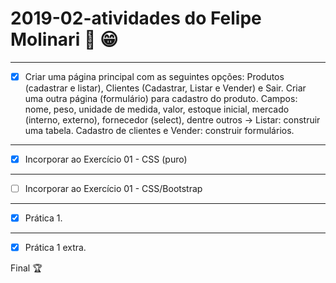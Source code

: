 # 2019-02-atividades do **Felipe Molinari** :metal: :grin:

---

- [x] Criar uma página principal com as seguintes opções: Produtos (cadastrar e listar), Clientes (Cadastrar, Listar e Vender) e Sair. Criar uma outra página (formulário) para cadastro do produto. Campos: nome, peso, unidade de medida, valor, estoque inicial, mercado (interno, externo), fornecedor (select), dentre outros -> Listar: construir uma tabela. Cadastro de clientes e Vender: construir formulários.

---

- [x] Incorporar ao Exercício 01 - CSS (puro)
---

- [ ] Incorporar ao Exercício 01 - CSS/Bootstrap
---

- [x] Prática 1.

---

- [x] Prática 1 extra. 

Final :trophy:
